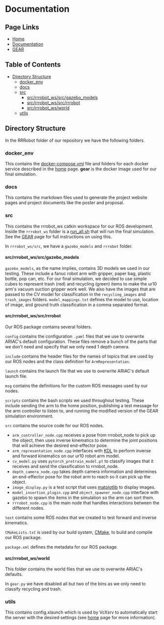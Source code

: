 # Documentation <!-- omit in toc -->

## Page Links <!-- omit in toc -->
- [Home](home.md)
- [Documentation](documentation.md)
- [GEAR](gear.md)

## Table of Contents <!-- omit in toc -->
- [Directory Structure](#directory-structure)
  - [docker_env](#dockerenv)
  - [docs](#docs)
  - [src](#src)
    - [src/rrrobot_ws/src/gazebo_models](#srcrrrobotwssrcgazebomodels)
    - [src/rrrobot_ws/src/rrrobot](#srcrrrobotwssrcrrrobot)
    - [src/rrrobot_ws/world](#srcrrrobotwsworld)
  - [utils](#utils)

## Directory Structure

In the RRRobot folder of our repository we have the following folders.

### docker_env

This contains the [docker-compose.yml](https://github.com/EECS-467-W20-RRRobot-Project/RRRobot/blob/master/docker_env/docker-compose.yml) file and folders for each docker service described in the [home](home.md) page. **gear** is the docker image used for our final simulation.

### docs

This contains the markdown files used to generate the project website pages and project documents like the poster and proposal.

### src

This contains the rrrobot_ws catkin workspace for our ROS development. Inside the `rrrobot_ws` folder is a [run_all.sh](https://github.com/EECS-467-W20-RRRobot-Project/RRRobot/blob/master/src/rrrobot_ws/run_all.sh) that will run the final simulation. See the [GEAR](gear.md) page for full instructions on using this.

In `rrrobot_ws/src`, we have a `gazebo_models` and `rrrobot` folder.

#### src/rrrobot_ws/src/gazebo_models

`gazebo_models`, as the name implies, contains 3D models we used in our testing. These include a fanuc robot arm with gripper, paper bag, plastic bottle, pop can, etc. For our final simulation, we decided to use simple cubes to represent trash (red) and recycling (green) items to make the ur10 arm's vacuum suction gripper work well. We also have the images that are passed to the CV model for classification in the `recycling_images` and `trash_images` folders. `model_mappings.txt` defines the model to use, location of image, and ground truth classification in a comma separated format.

#### src/rrrobot_ws/src/rrrobot

Our ROS package contains several folders.

`config` contains the configuration `.yaml` files that we use to overwrite ARIAC's default configuration. These files remove a bunch of the parts that we don't need and specify that we only need 1 depth camera.

`include` contains the header files for the names of topics that are used by our ROS nodes and the class definition for `ArmRepresentation`.

`launch` contains the launch file that we use to overwrite ARIAC's default launch file.

`msg` contains the definitions for the custom ROS messages used by our nodes.

`scripts` contains the bash scripts we used throughout testing. These include sending the arm to the home position, publishing a test message for the arm controller to listen to, and running the modified version of the GEAR simulation environment.

`src` contains the source code for our ROS nodes.

- `arm_controller_node.cpp` receives a pose from rrrobot_node to pick up the object, then uses inverse kinematics to determine the joint positions that will achieve the desired end-effector pose.
- `arm_representation_node.cpp` interfaces with [KDL](http://docs.ros.org/melodic/api/orocos_kdl/html/index.html) to perform inverse and forward kinematics on our ur10 robot arm model.
- `cv_model.py` uses `pytorch_pretrain_model.pt` to classify images that it receives and send the classification to rrrobot_node.
- `depth_camera_node.cpp` takes depth camera information and determines an end-effector pose for the robot arm to reach so it can pick up the object.
- `image_display.py` is a test script that uses [matplotlib](https://matplotlib.org/) to display images.
- `model_insertion_plugin.cpp` and `object_spawner_node.cpp` interface with gazebo to spawn the items in the simulation so the arm can sort them.
- `rrrobot_node.cpp` is the main node that handles interactions between the different nodes.

`test` contains some ROS nodes that we created to test forward and inverse kinematics.

`CMakeLists.txt` is used by our build system, [CMake](https://cmake.org), to build and compile our ROS package.

`package.xml` defines the metadata for our ROS package.

#### src/rrrobot_ws/world

This folder contains the world files that we use to overwrite ARIAC's defaults.

In `gear.py` we have disabled all but two of the bins as we only need to classify recycling and trash.

### utils

This contains config.xlaunch which is used by VcXsrv to automatically start the server with the desired settings (see [home](home.md) page for more information).
